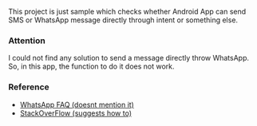 This project is just sample which checks whether Android App can send SMS or WhatsApp message directly through intent or something else.

### Attention

I could not find any solution to send a message directly throw WhatsApp.
So, in this app, the function to do it does not work.

### Reference

* [WhatsApp FAQ (doesnt mention it)](https://www.whatsapp.com/faq/en/android/28000012)
* [StackOverFlow (suggests how to)](http://stackoverflow.com/questions/15462874/sending-message-through-whatsapp)
